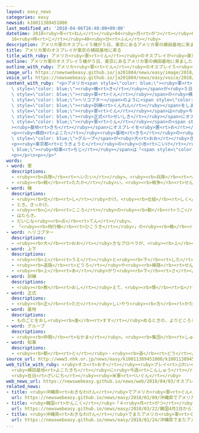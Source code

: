 ```yaml
---
layout: easy_news
categories: easy
newsid: k10011389451000
last_modified_at: '2018-04-06T16:40:00+09:00'
datetime: 2018<ruby>年<rt>ねん</rt></ruby>04<ruby>月<rt>がつ</rt></ruby>06<ruby>日<rt>にち</rt></ruby>
  16<ruby>時<rt>じ</rt></ruby>40<ruby>分<rt>ふん</rt></ruby>
description: アメリカ軍のオスプレイ５機が５日、東京にあるアメリカ軍の横田基地に来ました。
title: アメリカ軍のオスプレイが東京の横田基地に来る
title_with_ruby: アメリカ<ruby>軍<rt>ぐん</rt></ruby>のオスプレイが<ruby>東京<rt>とうきょう</rt></ruby>の<ruby>横田<rt>よこた</rt></ruby><ruby>基地<rt>きち</rt></ruby>に<ruby>来<rt>く</rt></ruby>る
outline: アメリカ軍のオスプレイ５機が５日、東京にあるアメリカ軍の横田基地に来ました。
outline_with_ruby: アメリカ<ruby>軍<rt>ぐん</rt></ruby>のオスプレイ５<ruby>機<rt>き</rt></ruby>が<ruby>５日<rt>いつか</rt></ruby>、<ruby>東京<rt>とうきょう</rt></ruby>にあるアメリカ<ruby>軍<rt>ぐん</rt></ruby>の<ruby>横田<rt>よこた</rt></ruby><ruby>基地<rt>きち</rt></ruby>に<ruby>来<rt>き</rt></ruby>ました。
image_url: https://newswebeasy.github.io/ja201804/news/easy/image/2018/04/06/k10011389451000.jpg
voice_url: https://newswebeasy.github.io/ja201804/news/easy/voice/2018/04/06/k10011389451000.mp4
content_with_ruby: "<p>アメリカ<span style=\"color: blue;\"><ruby>軍<rt>ぐん</rt></ruby></span>のオスプレイ５<span\
  \ style=\"color: blue;\"><ruby>機<rt>き</rt></ruby></span>が<ruby>５日<rt>いつか</rt></ruby>、<ruby>東京<rt>とうきょう</rt></ruby>にあるアメリカ<span\
  \ style=\"color: blue;\"><ruby>軍<rt>ぐん</rt></ruby></span>の<ruby>横田<rt>よこた</rt></ruby><ruby>基地<rt>きち</rt></ruby>に<ruby>来<rt>き</rt></ruby>ました。オスプレイは<span\
  \ style=\"color: blue;\">ヘリコプター</span>のように<span style=\"color: blue;\"><ruby>上下<rt>じょうげ</rt></ruby></span>に<ruby>飛<rt>と</rt></ruby>ぶことができる<ruby>飛行機<rt>ひこうき</rt></ruby>です。オスプレイはこれから<ruby>横田<rt>よこた</rt></ruby><ruby>基地<rt>きち</rt></ruby>から<ruby>出発<rt>しゅっぱつ</rt></ruby>して、いろいろな<ruby>場所<rt>ばしょ</rt></ruby>で<span\
  \ style=\"color: blue;\"><ruby>訓練<rt>くんれん</rt></ruby></span>をします。</p>\n<p>アメリカ<span\
  \ style=\"color: blue;\"><ruby>軍<rt>ぐん</rt></ruby></span>は<ruby>今年<rt>ことし</rt></ruby>の<ruby>夏<rt>なつ</rt></ruby>ごろから、<span\
  \ style=\"color: blue;\"><ruby>正式<rt>せいしき</rt></ruby></span>にオスプレイを<ruby>横田<rt>よこた</rt></ruby><ruby>基地<rt>きち</rt></ruby>に<ruby>置<rt>お</rt></ruby>く<ruby>予定<rt>よてい</rt></ruby>です。<ruby>日本<rt>にっぽん</rt></ruby>にあるアメリカ<span\
  \ style=\"color: blue;\"><ruby>軍<rt>ぐん</rt></ruby></span>の<span style=\"color: blue;\"\
  ><ruby>基地<rt>きち</rt></ruby></span>にオスプレイを<ruby>置<rt>お</rt></ruby>くのは、<ruby>沖縄県<rt>おきなわけん</rt></ruby><ruby>以外<rt>いがい</rt></ruby>で<ruby>初<rt>はじ</rt></ruby>めてです。</p>\n\
  <p><ruby>横田<rt>よこた</rt></ruby><ruby>基地<rt>きち</rt></ruby>の<ruby>周<rt>まわ</rt></ruby>りでは、<ruby>市民<rt>しみん</rt></ruby>の<span\
  \ style=\"color: blue;\">グループ</span>が<ruby>大<rt>おお</rt></ruby>きな<ruby>声<rt>こえ</rt></ruby>で「オスプレイ<ruby>来<rt>く</rt></ruby>るな」と<ruby>言<rt>い</rt></ruby>って<ruby>反対<rt>はんたい</rt></ruby>していました。<ruby>横田<rt>よこた</rt></ruby><ruby>基地<rt>きち</rt></ruby>の<ruby>近<rt>ちか</rt></ruby>くに<ruby>住<rt>す</rt></ruby>んでいる<ruby>女性<rt>じょせい</rt></ruby>は「オスプレイは<ruby>落<rt>お</rt></ruby>ちるとよく<ruby>聞<rt>き</rt></ruby>くので<ruby>心配<rt>しんぱい</rt></ruby>です」と<ruby>話<rt>はな</rt></ruby>していました。</p>\n\
  <p><ruby>東京都<rt>とうきょうと</rt></ruby>の<ruby>小池<rt>こいけ</rt></ruby><span style=\"color:\
  \ blue;\"><ruby>知事<rt>ちじ</rt></ruby></span>は「<span style=\"color: blue;\"><ruby>基地<rt>きち</rt></ruby></span>の<ruby>周<rt>まわ</rt></ruby>りの<ruby>市<rt>し</rt></ruby>や<ruby>町<rt>まち</rt></ruby>と<ruby>一緒<rt>いっしょ</rt></ruby>にオスプレイを<ruby>安全<rt>あんぜん</rt></ruby>に<ruby>使<rt>つか</rt></ruby>うように<ruby>国<rt>くに</rt></ruby>に<ruby>言<rt>い</rt></ruby>います」と<ruby>話<rt>はな</rt></ruby>しました。</p>\n\
  <p></p>\n<p></p>"
words:
- word: 軍
  descriptions:
  - <ruby><rb>兵隊</rb><rt>へいたい</rt></ruby>。<ruby><rb>兵隊</rb><rt>へいたい</rt></ruby>の<ruby><rb>集</rb><rt>あつ</rt></ruby>まり。
  - <ruby><rb>戦</rb><rt>たたか</rt></ruby>い。<ruby><rb>戦争</rb><rt>せんそう</rt></ruby>。
- word: 機
  descriptions:
  - <ruby><rb>仕</rb><rt>し</rt></ruby>かけ。<ruby><rb>仕組</rb><rt>しく</rt></ruby>み。
  - とき。きっかけ。
  - <ruby><rb>心</rb><rt>こころ</rt></ruby>の<ruby><rb>動</rb><rt>うご</rt></ruby>き。
  - はたらき。
  - だいじな<ruby><rb>点</rb><rt>てん</rt></ruby>。
  - 「<ruby><rb>飛行機</rb><rt>ひこうき</rt></ruby>」の<ruby><rb>略</rb><rt>りゃく</rt></ruby>。また、<ruby><rb>飛行機</rb><rt>ひこうき</rt></ruby>を<ruby><rb>数</rb><rt>かぞ</rt></ruby>えることば。
- word: ヘリコプター
  descriptions:
  - <ruby><rb>大</rb><rt>おお</rt></ruby>きなプロペラが、<ruby><rb>上</rb><rt>うえ</rt></ruby>に<ruby><rb>取</rb><rt>と</rt></ruby>りつけてあり、まっすぐ<ruby><rb>上</rb><rt>うえ</rt></ruby>に<ruby><rb>飛</rb><rt>と</rt></ruby>び<ruby><rb>上</rb><rt>あ</rt></ruby>がったり、<ruby><rb>空中</rb><rt>くうちゅう</rt></ruby>にとまったりできる<ruby><rb>航空機</rb><rt>こうくうき</rt></ruby>。ヘリ。
- word: 上下
  descriptions:
  - <ruby><rb>上</rb><rt>うえ</rt></ruby>と<ruby><rb>下</rb><rt>した</rt></ruby>。
  - <ruby><rb>道路</rb><rt>どうろ</rt></ruby>や<ruby><rb>線路</rb><rt>せんろ</rt></ruby>で、<ruby><rb>上</rb><rt>のぼ</rt></ruby>りと<ruby><rb>下</rb><rt>くだ</rt></ruby>り。
  - <ruby><rb>上</rb><rt>あ</rt></ruby>がり<ruby><rb>下</rb><rt>さ</rt></ruby>がり。<ruby><rb>上</rb><rt>あ</rt></ruby>げ<ruby><rb>下</rb><rt>さ</rt></ruby>げ。
- word: 訓練
  descriptions:
  - <ruby><rb>教</rb><rt>おし</rt></ruby>えて、<ruby><rb>慣</rb><rt>な</rt></ruby>れさせること。また、うまくできるように<ruby><rb>練習</rb><rt>れんしゅう</rt></ruby>すること。
- word: 正式
  descriptions:
  - <ruby><rb>正</rb><rt>ただ</rt></ruby>しいやり<ruby><rb>方</rb><rt>かた</rt></ruby>。<ruby><rb>決</rb><rt>き</rt></ruby>まりどおりのやり<ruby><rb>方</rb><rt>かた</rt></ruby>。
- word: 基地
  descriptions:
  - ものごとをおし<ruby><rb>進</rb><rt>すす</rt></ruby>めるときの、よりどころとする<ruby><rb>場所</rb><rt>ばしょ</rt></ruby>。
- word: グループ
  descriptions:
  - <ruby><rb>仲間</rb><rt>なかま</rt></ruby>。<ruby><rb>集団</rb><rt>しゅうだん</rt></ruby>。
- word: 知事
  descriptions:
  - <ruby><rb>都</rb><rt>と</rt></ruby>・<ruby><rb>道</rb><rt>どう</rt></ruby>・<ruby><rb>府</rb><rt>ふ</rt></ruby>・<ruby><rb>県</rb><rt>けん</rt></ruby>などの<ruby><rb>政治</rb><rt>せいじ</rt></ruby>をとる、いちばん<ruby><rb>上</rb><rt>うえ</rt></ruby>の<ruby><rb>役目</rb><rt>やくめ</rt></ruby>。また、その<ruby><rb>人</rb><rt>ひと</rt></ruby>。
source_url: http://www3.nhk.or.jp/news/easy/k10011389451000/k10011389451000.html
web_title_with_ruby: <ruby>オス<rt>おす</rt></ruby><ruby>プレイ<rt>ぷれい</rt></ruby>５<ruby>機<rt>き</rt></ruby>
  <ruby>横田基地<rt>よこたきち</rt></ruby>に<ruby>今週<rt>こんしゅう</rt></ruby><ruby>後半<rt>こうはん</rt></ruby><ruby>到着<rt>とうちゃく</rt></ruby>へ
  <ruby>在日<rt>ざいにち</rt></ruby><ruby>米軍<rt>べいぐん</rt></ruby>
web_news_url: https://newswebeasy.github.io/news/web/2018/04/03/オスプレイ5機-横田基地に今週後半到着へ-在日米軍
related_news:
- title: <ruby>沖縄県<rt>おきなわけん</rt></ruby>でアメリカ<ruby>軍<rt>ぐん</rt></ruby>のヘリコプターのトラブルが<ruby>続<rt>つづ</rt></ruby>く
  url: https://newswebeasy.github.io/news/easy/2018/01/09/沖縄県でアメリカ軍のヘリコプターのトラブルが続く
- title: <ruby>韓国<rt>かんこく</rt></ruby>「４<ruby>月<rt>がつ</rt></ruby><ruby>１日<rt>ついたち</rt></ruby>からアメリカと<ruby>一緒<rt>いっしょ</rt></ruby>に<ruby>軍<rt>ぐん</rt></ruby>の<ruby>訓練<rt>くんれん</rt></ruby>を<ruby>行<rt>おこな</rt></ruby>う」
  url: https://newswebeasy.github.io/news/easy/2018/03/22/韓国4月1日からアメリカと一緒に軍の訓練を行う
- title: <ruby>沖縄県<rt>おきなわけん</rt></ruby>でまたアメリカ<ruby>軍<rt>ぐん</rt></ruby>のヘリコプターが<ruby>急<rt>きゅう</rt></ruby>に<ruby>下<rt>お</rt></ruby>りるトラブル
  url: https://newswebeasy.github.io/news/easy/2018/01/24/沖縄県でまたアメリカ軍のヘリコプターが急に下りるトラブル
...
```

